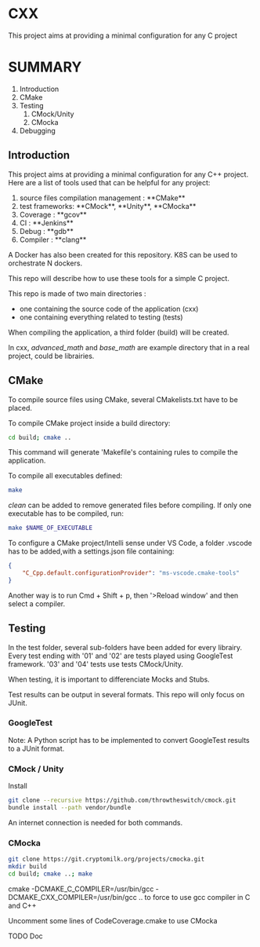 # CXX
This project aims at providing a minimal configuration for any C project

# SUMMARY
<ol>
    <li>Introduction</li>
    <li>CMake</li>
    <li>Testing
        <ol>
            <li>CMock/Unity</li>
            <li>CMocka</li>
        </ol>
    </li>
    <li>Debugging</li>
</ol>

## Introduction
This project aims at providing a minimal configuration for any C++ project. Here are a list of tools used that can be helpful for any project:
<ol>
    <li>source files compilation management : **CMake** </li>
    <li>test frameworks: **CMock**, **Unity**, **CMocka** </li>
    <li>Coverage : **gcov**</li>
    <li>CI : **Jenkins**</li>
    <li> Debug : **gdb** </li>
    <li> Compiler : **clang** </li>
</ol>

A Docker has also been created for this repository. K8S can be used to orchestrate N dockers.

This repo will describe how to use these tools for a simple C project.

This repo is made of two main directories : 
<ul>
<li> one containing the source code of the application (cxx) </li>
<li> one containing everything related to testing (tests) </li>
</ul>
When compiling the application, a third folder (build) will be created.

In cxx, *advanced_math* and *base_math* are example directory that in a real project, could be librairies.

## CMake
To compile source files using CMake, several CMakelists.txt have to be placed.

To compile CMake project inside a build directory:
```sh
cd build; cmake ..
```
This command will generate 'Makefile's containing rules to compile the application.

To compile all executables defined:
```sh
make 
```

*clean* can be added to remove generated files before compiling. If only one executable has to be compiled, run:
```sh
make $NAME_OF_EXECUTABLE
```

To configure a CMake project/Intelli sense under VS Code, a folder .vscode has to be added,with a settings.json file containing:
```json
{
    "C_Cpp.default.configurationProvider": "ms-vscode.cmake-tools"
}
```
Another way is to run Cmd + Shift + p, then '>Reload window' and then select a compiler.

## Testing
In the test folder, several sub-folders have been added for every librairy. Every test ending with '01' and '02' are tests played using GoogleTest framework.
'03' and '04' tests use tests CMock/Unity.

When testing, it is important to differenciate Mocks and Stubs.


Test results can be output in several formats. This repo will only focus on JUnit.
### GoogleTest

Note: 
A Python script has to be implemented to convert GoogleTest results to a JUnit format.

### CMock / Unity
Install
```sh
git clone --recursive https://github.com/throwtheswitch/cmock.git
bundle install --path vendor/bundle
```
An internet connection is needed for both commands.

### CMocka

```sh
git clone https://git.cryptomilk.org/projects/cmocka.git
mkdir build
cd build; cmake ..; make
```

cmake -DCMAKE_C_COMPILER=/usr/bin/gcc -DCMAKE_CXX_COMPILER=/usr/bin/gcc ..
to force to use gcc compiler in C and C++

Uncomment some lines of CodeCoverage.cmake to use CMocka

TODO
Doc
